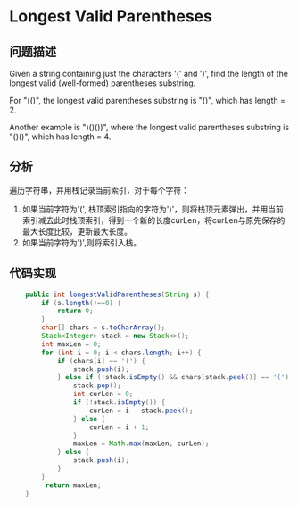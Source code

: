 # Longest Valid Parentheses

## 问题描述
Given a string containing just the characters '(' and ')', find the length of the longest valid (well-formed) parentheses substring.

For "(()", the longest valid parentheses substring is "()", which has length = 2.

Another example is ")()())", where the longest valid parentheses substring is "()()", which has length = 4.

## 分析
遍历字符串，并用栈记录当前索引，对于每个字符：
1. 如果当前字符为'(', 栈顶索引指向的字符为')'，则将栈顶元素弹出，并用当前索引减去此时栈顶索引，得到一个新的长度curLen，将curLen与原先保存的最大长度比较，更新最大长度。
2. 如果当前字符为')',则将索引入栈。

## 代码实现
```java
    public int longestValidParentheses(String s) {
        if (s.length()==0) {
            return 0;
        }
        char[] chars = s.toCharArray();
        Stack<Integer> stack = new Stack<>();
        int maxLen = 0;
        for (int i = 0; i < chars.length; i++) {
            if (chars[i] == '(') {
                stack.push(i);
            } else if (!stack.isEmpty() && chars[stack.peek()] == '(') {
                stack.pop();
                int curLen = 0;
                if (!stack.isEmpty()) {
                    curLen = i - stack.peek();
                } else {
                    curLen = i + 1;
                }
                maxLen = Math.max(maxLen, curLen);
            } else {
                stack.push(i);
            } 
        }
         return maxLen;
    }
```